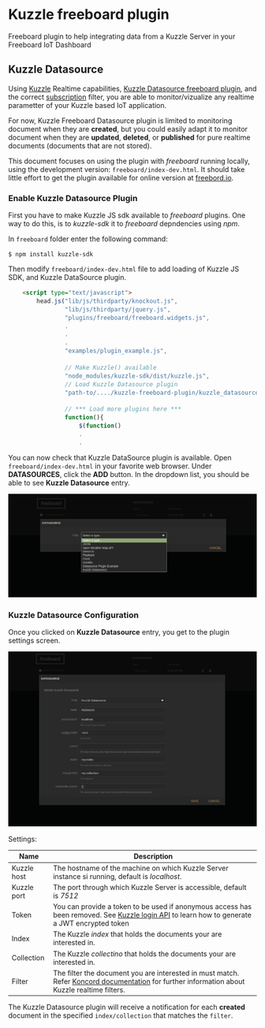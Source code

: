 # Kuzzle freeboard plugin

Freeboard plugin to help integrating data from a Kuzzle Server in your Freeboard IoT Dashboard

## Kuzzle Datasource

Using [Kuzzle](http://www.kuzzle.io) Realtime capabilities, [Kuzzle Datasource freeboard plugin](http://www.github.com/etrousset/kuzzle-freeboard-plugin), and the correct [subscription](https://docs.kuzzle.io/sdk-reference/collection/subscribe/) filter, you are able to monitor/vizualize any realtime parametter of your Kuzzle based IoT application.

For now, Kuzzle Freeboard Datasource plugin is limited to monitoring document when they are **created**, but you could easily adapt it to monitor document when they are **updated**, **deleted**, or **published** for pure realtime documents (documents that are not stored).

This document focuses on using the plugin with *freeboard* running locally, using the development version: `freeboard/index-dev.html`. It should take little effort to get the plugin available for online version at [freebord.io](http://www.freeboard.io).

### Enable Kuzzle Datasource Plugin

First you have to make Kuzzle JS sdk available to *freeboard* plugins.
One way to do this, is to *kuzzle-sdk* it to *freeboard* depndencies using *npm*.

In `freeboard` folder enter the following command:

```console
$ npm install kuzzle-sdk
```

Then modify `freeboard/index-dev.html` file to add loading of Kuzzle JS SDK, and Kuzzle DataSource plugin.

``` html
    <script type="text/javascript">
        head.js("lib/js/thirdparty/knockout.js",
                "lib/js/thirdparty/jquery.js",
                "plugins/freeboard/freeboard.widgets.js",
                .
                .
                .
                "examples/plugin_example.js",

                // Make Kuzzle() available
                "node_modules/kuzzle-sdk/dist/kuzzle.js",
                // Load Kuzzle Datasource plugin
                "path-to/..../kuzzle-freeboard-plugin/kuzzle_datasource.js",

                // *** Load more plugins here ***
                function(){
                    $(function()
                    .
                    .
```

You can now check that Kuzzle DataSource plugin is available. Open `freeboard/index-dev.html` in your favorite web browser.
Under **DATASOURCES**, click the **ADD** button. In the dropdown list, you should be able to see **Kuzzle Datasource** entry.

![alt text](img/datasource-plugins.png "Kuzzle Datasource plugin")

### Kuzzle Datasource Configuration

Once you clicked on **Kuzzle Datasource** entry, you get to the plugin settings screen.

![alt text](img/kuzzle-datasource-settings.png "Kuzzle Datasource settings")

Settings:

| Name | Description |
|----------------------|------|
|Kuzzle host  | The hostname of the machine on which Kuzzle Server instance si running, default is *localhost*. |
| Kuzzle port | The port through which Kuzzle Server is accessible, default is *7512* |
| Token | You can provide a token to be used if anonymous access has been removed. See [Kuzzle login API](https://docs.kuzzle.io/api-documentation/controller-auth/login/) to learn how to generate a JWT encrypted token |
| Index | The Kuzzle *index* that holds the documents your are interested in. |
| Collection | The Kuzzle *collectino* that holds the documents your are interested in. |
| Filter | The filter the document you are interested in must match. Refer [Koncord documentation](https://docs.kuzzle.io/kuzzle-dsl/essential/koncorde/) for further information about Kuzzle realtime filters.|

The Kuzzle Datasource plugin will receive a notification for each **created** document in the specified `index/collection` that matches the `filter`.
